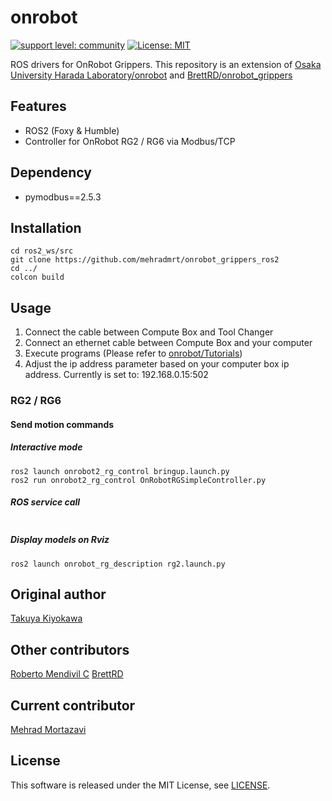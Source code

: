 # onrobot

[![support level: community](https://img.shields.io/badge/support%20level-community-lightgray.svg)](https://rosindustrial.org/news/2016/10/7/better-supporting-a-growing-ros-industrial-software-platform)
[![License: MIT](https://img.shields.io/badge/License-MIT-yellow.svg)](https://opensource.org/licenses/MIT)

ROS drivers for OnRobot Grippers.
This repository is an extension of [Osaka University Harada Laboratory/onrobot](https://github.com/Osaka-University-Harada-Laboratory/onrobot) and [BrettRD/onrobot_grippers](https://github.com/BrettRD/onrobot_grippers)

## Features

- ROS2 (Foxy & Humble)
- Controller for OnRobot RG2 / RG6 via Modbus/TCP

## Dependency

- pymodbus==2.5.3  

## Installation

```
cd ros2_ws/src
git clone https://github.com/mehradmrt/onrobot_grippers_ros2
cd ../
colcon build
```

## Usage

1. Connect the cable between Compute Box and Tool Changer
2. Connect an ethernet cable between Compute Box and your computer
3. Execute programs (Please refer to [onrobot/Tutorials](http://wiki.ros.org/onrobot/Tutorials))
4. Adjust the ip address parameter based on your computer box ip address. Currently is set to: 192.168.0.15:502

### RG2 / RG6

#### Send motion commands
##### Interactive mode
```
ros2 launch onrobot2_rg_control bringup.launch.py
ros2 run onrobot2_rg_control OnRobotRGSimpleController.py
```

##### ROS service call
```

```

##### Display models on Rviz
```
ros2 launch onrobot_rg_description rg2.launch.py
```
##  Original author

[Takuya Kiyokawa](https://github.com/takuya-ki)

##  Other contributors

[Roberto Mendivil C](https://github.com/Robertomendivil97)
[BrettRD](https://github.com/BrettRD/onrobot_grippers)

##  Current contributor

[Mehrad Mortazavi](https://github.com/mehradmrt/onrobot_grippers_ros2)  

## License

This software is released under the MIT License, see [LICENSE](./LICENSE).
